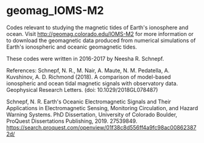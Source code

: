 # geomag_IOMS-M2

Codes relevant to studying the magnetic tides of Earth's ionosphere and ocean.
Visit http://geomag.colorado.edu/IOMS-M2 for more information or to download the
geomagnetic data produced from numerical simulations of Earth's ionospheric and
oceanic geomagnetic tides.

These codes were written in 2016-2017 by Neesha R. Schnepf.

References:
Schnepf, N. R., M. Nair, A. Maute, N. M. Pedatella, A. Kuvshinov, A. D. Richmond (2018). 
A comparison of model-based ionospheric and ocean tidal magnetic signals with observatory 
data. Geophysical Research Letters. (doi: 10.1029/2018GL078487)

Schnepf, N. R. Earth's Oceanic Electromagnetic Signals and Their Applications in 
Electromagnetic Sensing, Monitoring Circulation, and Hazard Warning Systems. PhD Dissertation,
University of Colorado Boulder, ProQuest Dissertations Publishing, 2019. 27539849.
https://search.proquest.com/openview/01f38c8d556ff4a9fc98ac008623872d/
